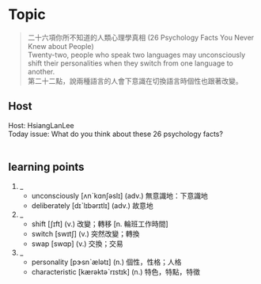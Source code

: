 # Topic

> 二十六項你所不知道的人類心理學真相 (26 Psychology Facts You Never Knew about People) <br>
> Twenty-two, people who speak two languages may unconsciously shift their personalities when they switch from one language to another. <br>
> 第二十二點，說兩種語言的人會下意識在切換語言時個性也跟著改變。 <br>

## Host
Host: HsiangLanLee
<br>Today issue: What do you think about these 26 psychology facts?
<br><br>
## learning points
1. _
	* unconsciously  [ʌnˋkɑnʃəslɪ]  (adv.)  無意識地：下意識地
	* deliberately  [dɪˋlɪbərɪtlɪ]  (adv.)  故意地
2. _
	* shift  [ʃɪft]  (v.)  改變；轉移 [n. 輪班工作時間]
	* switch  [swɪtʃ]  (v.)  突然改變；轉換
	* swap  [swɑp]  (v.)  交換；交易
3. _
	* personality  [pɝsnˋælətɪ]  (n.)  個性，性格；人格
	* characteristic  [kærəktəˋrɪstɪk]  (n.)  特色，特點，特徵
